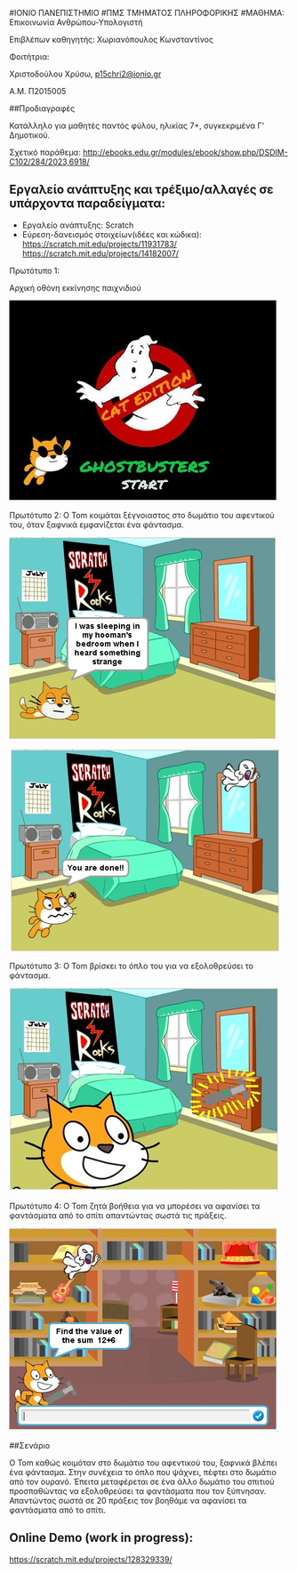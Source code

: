 ﻿#ΙΟΝΙΟ ΠΑΝΕΠΙΣΤΗΜΙΟ 
#ΠΜΣ ΤΜΗΜΑΤΟΣ ΠΛΗΡΟΦΟΡΙΚΗΣ 
#ΜΑΘΗΜΑ: Επικοινωνία Ανθρώπου-Υπολογιστή 
 
Επιβλέπων καθηγητής: Χωριανόπουλος Κωνσταντίνος 

Φοιτήτρια:

Χριστοδούλου Χρύσω, p15chri2@ionio.gr

Α.Μ. Π2015005 


##Προδιαγραφές

Κατάλληλο για μαθητές παντός φύλου, ηλικίας 7+, συγκεκριμένα Γ’ Δημοτικού.

Σχετικό παράθεμα: http://ebooks.edu.gr/modules/ebook/show.php/DSDIM-C102/284/2023,6918/

## Εργαλείο ανάπτυξης και τρέξιμο/αλλαγές σε υπάρχοντα παραδείγματα:

*	Εργαλείο ανάπτυξης: Scratch
*	Εύρεση-δανεισμός στοιχείων(ιδέες και κώδικα):
https://scratch.mit.edu/projects/11931783/
https://scratch.mit.edu/projects/14182007/


Πρωτότυπο 1: 

Αρχική οθόνη εκκίνησης παιχνιδιού

![screen](screen.JPG)

Πρωτότυπο 2: 
Ο Tom κοιμάται ξέγνοιαστος στο δωμάτιο του αφεντικού του, όταν ξαφνικά εμφανίζεται ένα φάντασμα.

![screen1](screen1.JPG)

![screen1.1](screen1.1.JPG)

Πρωτότυπο 3: 
Ο Tom βρίσκει το όπλο του για να εξολοθρεύσει το φάντασμα. 

![screen2](screen2.JPG)

Πρωτότυπο 4: 
Ο Tom ζητά βοήθεια για να μπορέσει να αφανίσει τα φαντάσματα από το σπίτι απαντώντας σωστά τις πράξεις.

![screen3](screen3.JPG)






##Σενάριο 

Ο Tom καθώς κοιμόταν στο δωμάτιο του αφεντικού του, ξαφνικά βλέπει ένα φάντασμα. Στην συνέχεια το όπλο που ψάχνει, πέφτει στο δωμάτιο από τον ουρανό. Έπειτα μεταφέρεται σε ένα άλλο δωμάτιο του σπιτιού προσπαθώντας να εξολοθρεύσει τα φαντάσματα που τον ξύπνησαν. Απαντώντας σωστά σε 20 πράξεις τον βοηθάμε να αφανίσει τα φαντάσματα από το σπίτι.

## Online Demo (work in progress):
 
https://scratch.mit.edu/projects/128329339/ 




